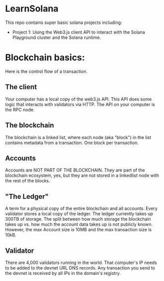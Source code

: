 # LearnSolana

This repo contains super basic solana projects including:
- Project 1: Using the Web3.js client API to interact with the Solana Playground cluster and the Solana runtime.

# Blockchain basics:
Here is the control flow of a transaction.

## The client
Your computer has a local copy of the web3.js API. This API does some logic that interacts with validators via HTTP. The API on your computer is the RPC node.

## The blockchain
The blockchain is a linked list, where each node (aka "block") in the list contains metadata from a transaction. One block per transaction.

## Accounts
Accounts are NOT PART OF THE BLOCKCHAIN. They are part of the blockchain ecosystem, yes, but they are not stored in a linkedlist node with the rest of the blocks. 

## "The Ledger"
A term for a physical copy of the entire blockchain and all accounts. Every validator stores a local copy of the ledger. The ledger currently takes up 300TB of storage. The split between how much storage the blockchain takes up vs. how much the account data takes up is not publicly known. However, the max Account size is 10MB and the max transaction size is 10kB.

## Validator
There are 4,000 validators running in the world.
That computer's IP needs to be added to the devnet URL DNS records. Any transaction you send to the devnet is received by all IPs in the domain's registry.





